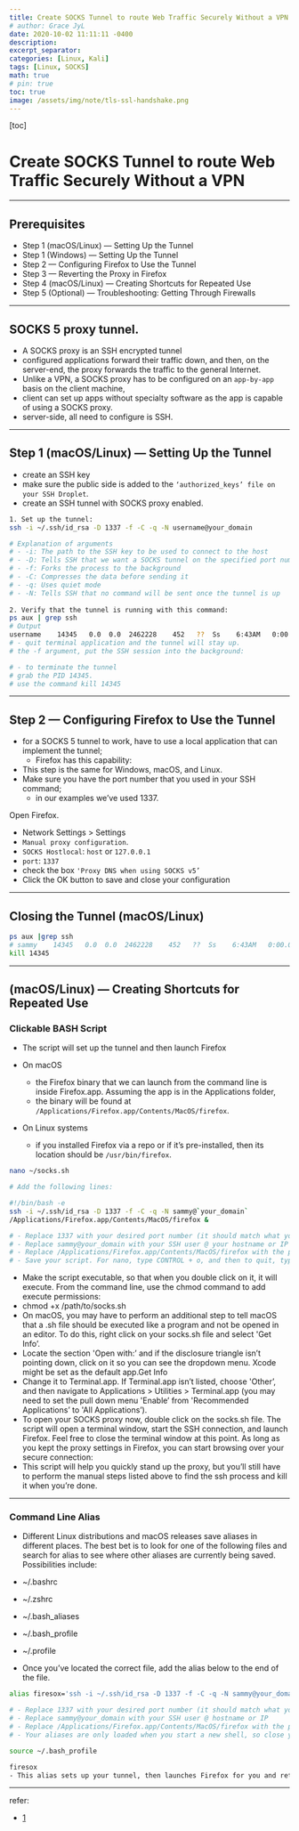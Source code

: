```yaml
---
title: Create SOCKS Tunnel to route Web Traffic Securely Without a VPN 
# author: Grace JyL
date: 2020-10-02 11:11:11 -0400
description:
excerpt_separator:
categories: [Linux, Kali]
tags: [Linux, SOCKS]
math: true
# pin: true
toc: true
image: /assets/img/note/tls-ssl-handshake.png
---
```


[toc]

# Create SOCKS Tunnel to route Web Traffic Securely Without a VPN 

---

## Prerequisites
- Step 1 (macOS/Linux) — Setting Up the Tunnel
- Step 1 (Windows) — Setting Up the Tunnel
- Step 2 — Configuring Firefox to Use the Tunnel
- Step 3 — Reverting the Proxy in Firefox
- Step 4 (macOS/Linux) — Creating Shortcuts for Repeated Use
- Step 5 (Optional) — Troubleshooting: Getting Through Firewalls

---

## SOCKS 5 proxy tunnel.
- A SOCKS proxy is an SSH encrypted tunnel
- configured applications forward their traffic down, and then, on the server-end, the proxy forwards the traffic to the general Internet. 
- Unlike a VPN, a SOCKS proxy has to be configured on an `app-by-app` basis on the client machine, 
- client can set up apps without specialty software as the app is capable of using a SOCKS proxy. 
- server-side, all need to configure is SSH.

---

## Step 1 (macOS/Linux) — Setting Up the Tunnel
- create an SSH key
- make sure the public side is added to the `‘authorized_keys’ file on your SSH Droplet`. 
- create an SSH tunnel with SOCKS proxy enabled.

```bash
1. Set up the tunnel:
ssh -i ~/.ssh/id_rsa -D 1337 -f -C -q -N username@your_domain

# Explanation of arguments
# - -i: The path to the SSH key to be used to connect to the host
# - -D: Tells SSH that we want a SOCKS tunnel on the specified port number (1025 ~ 65536)
# - -f: Forks the process to the background
# - -C: Compresses the data before sending it
# - -q: Uses quiet mode
# - -N: Tells SSH that no command will be sent once the tunnel is up
 
2. Verify that the tunnel is running with this command:
ps aux | grep ssh
# Output
username    14345   0.0  0.0  2462228    452   ??  Ss    6:43AM   0:00.00 ssh -i ~/.ssh/id_rsa -D 1337 -f -C -q -N username@your_domain
# - quit terminal application and the tunnel will stay up. 
# the -f argument, put the SSH session into the background:

# - to terminate the tunnel
# grab the PID 14345. 
# use the command kill 14345
```

---

## Step 2 — Configuring Firefox to Use the Tunnel
- for a SOCKS 5 tunnel to work, have to use a local application that can implement the tunnel;
  - Firefox has this capability:
- This step is the same for Windows, macOS, and Linux.
- Make sure you have the port number that you used in your SSH command; 
  - in our examples we’ve used 1337.

Open Firefox.
- Network Settings > Settings
- `Manual proxy configuration`.
- `SOCKS Hostlocal`: `host` or `127.0.0.1`
- `port`: `1337`
- check the box `'Proxy DNS when using SOCKS v5’`
- Click the OK button to save and close your configuration


---

## Closing the Tunnel (macOS/Linux)

```bash
ps aux |grep ssh
# sammy    14345   0.0  0.0  2462228    452   ??  Ss    6:43AM   0:00.00 ssh -i ~/.ssh/id_rsa -D 1337 -f -C -q -N sammy@your_domain
kill 14345
```

---

## (macOS/Linux) — Creating Shortcuts for Repeated Use


### Clickable BASH Script
- The script will set up the tunnel and then launch Firefox
  
- On macOS
  - the Firefox binary that we can launch from the command line is inside Firefox.app. Assuming the app is in the Applications folder, 
  - the binary will be found at `/Applications/Firefox.app/Contents/MacOS/firefox`.
- On Linux systems
  - if you installed Firefox via a repo or if it’s pre-installed, then its location should be `/usr/bin/firefox`.

```bash
nano ~/socks.sh

# Add the following lines:

#!/bin/bash -e
ssh -i ~/.ssh/id_rsa -D 1337 -f -C -q -N sammy@`your_domain`
/Applications/Firefox.app/Contents/MacOS/firefox &

# - Replace 1337 with your desired port number (it should match what you put in Firefox)
# - Replace sammy@your_domain with your SSH user @ your hostname or IP
# - Replace /Applications/Firefox.app/Contents/MacOS/firefox with the path to Firefox’s binary for your system
# - Save your script. For nano, type CONTROL + o, and then to quit, type CONTROL + x.
```

- Make the script executable, so that when you double click on it, it will execute. From the command line, use the chmod command to add execute permissions:
- chmod +x /path/to/socks.sh
- On macOS, you may have to perform an additional step to tell macOS that a .sh file should be executed like a program and not be opened in an editor. To do this, right click on your socks.sh file and select 'Get Info’.
- Locate the section 'Open with:’ and if the disclosure triangle isn’t pointing down, click on it so you can see the dropdown menu. Xcode might be set as the default app.Get Info
- Change it to Terminal.app. If Terminal.app isn’t listed, choose 'Other’, and then navigate to Applications > Utilities > Terminal.app (you may need to set the pull down menu 'Enable’ from 'Recommended Applications’ to 'All Applications’).
- To open your SOCKS proxy now, double click on the socks.sh file. The script will open a terminal window, start the SSH connection, and launch Firefox. Feel free to close the terminal window at this point. As long as you kept the proxy settings in Firefox, you can start browsing over your secure connection:
- This script will help you quickly stand up the proxy, but you’ll still have to perform the manual steps listed above to find the ssh process and kill it when you’re done.

---

### Command Line Alias
- Different Linux distributions and macOS releases save aliases in different places. The best bet is to look for one of the following files and search for alias to see where other aliases are currently being saved. 
Possibilities include:
- ~/.bashrc
- ~/.zshrc
- ~/.bash_aliases
- ~/.bash_profile
- ~/.profile

- Once you’ve located the correct file, add the alias below to the end of the file.

```bash
alias firesox='ssh -i ~/.ssh/id_rsa -D 1337 -f -C -q -N sammy@your_domain && /Applications/Firefox.app/Contents/MacOS/firefox &'

# - Replace 1337 with your desired port number (it should match what you put in Firefox)
# - Replace sammy@your_domain with your SSH user @ hostname or IP
# - Replace /Applications/Firefox.app/Contents/MacOS/firefox with the path to Firefox’s binary
# - Your aliases are only loaded when you start a new shell, so close your terminal session and start a new one. Now when you type:

source ~/.bash_profile

firesox
- This alias sets up your tunnel, then launches Firefox for you and returns you to the command prompt. Make sure Firefox is still set to use the proxy. You can now browse securely.
```

---

refer:
- [1](https://www.digitalocean.com/community/tutorials/how-to-route-web-traffic-securely-without-a-vpn-using-a-socks-tunnel)